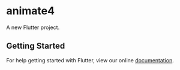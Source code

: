 # animate4

A new Flutter project.

## Getting Started

For help getting started with Flutter, view our online
[documentation](https://flutter.io/).
